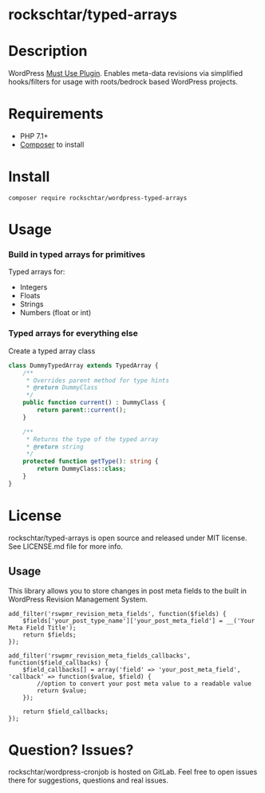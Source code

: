 # rockschtar/typed-arrays

# Description

WordPress [Must Use Plugin](https://codex.wordpress.org/Must_Use_Plugins). Enables meta-data revisions via simplified hooks/filters for usage with roots/bedrock based WordPress projects.

# Requirements

  - PHP 7.1+
  - [Composer](https://getcomposer.org/) to install

# Install

```
composer require rockschtar/wordpress-typed-arrays
```

# Usage

### Build in typed arrays for primitives
Typed arrays for:
 - Integers
 - Floats
 - Strings
 - Numbers (float or int)

### Typed arrays for everything else

Create a typed array class 

```php
class DummyTypedArray extends TypedArray {
    /**
     * Overrides parent method for type hints
     * @return DummyClass
     */
    public function current() : DummyClass {
        return parent::current();
    }

    /**
     * Returns the type of the typed array
     * @return string
     */
    protected function getType(): string {
		return DummyClass::class;
	}
}
```

# License

rockschtar/typed-arrays is open source and released under MIT license. See LICENSE.md file for more info.

## Usage

This library allows you to store changes in post meta fields to the built in WordPress Revision Management System.

    add_filter('rswpmr_revision_meta_fields', function($fields) {
        $fields['your_post_type_name']['your_post_meta_field'] = __('Your Meta Field Title');
        return $fields;
    });

    add_filter('rswpmr_revision_meta_fields_callbacks', function($field_callbacks) {
        $field_callbacks[] = array('field' => 'your_post_meta_field', 'callback' => function($value, $field) {
            //option to convert your post meta value to a readable value
            return $value;
        });

        return $field_callbacks;
    });
    

# Question? Issues?

rockschtar/wordpress-cronjob is hosted on GitLab. Feel free to open issues there for suggestions, questions and real issues.
    